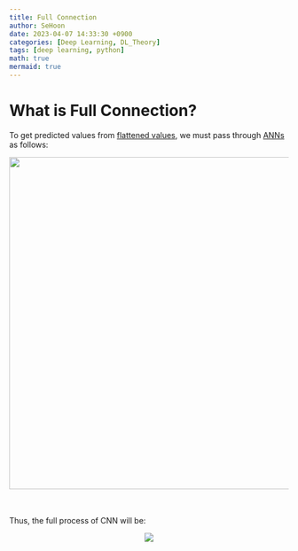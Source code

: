 ```yaml
---
title: Full Connection
author: SeHoon
date: 2023-04-07 14:33:30 +0900
categories: [Deep Learning, DL_Theory]
tags: [deep learning, python]
math: true
mermaid: true
---
```



# What is Full Connection?
To get predicted values from [flattened values](https://csh970605.github.io/posts/Flattening/), we must pass through [ANNs](https://csh970605.github.io/posts/ANN/) as follows:

<center>
<img src="https://user-images.githubusercontent.com/28240052/230851684-8fab4b8c-2853-4ae6-9692-c07d0a5c798e.png" width = 600>
</center>
<br><br>

Thus, the full process of CNN will be:
<center>
<img src="https://user-images.githubusercontent.com/28240052/230854032-530aac35-4a54-43f0-8226-13a5b381d7f1.png">